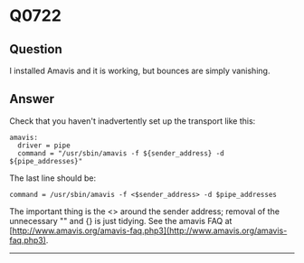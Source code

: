 Q0722
=====

Question
--------

I installed Amavis and it is working, but bounces are simply vanishing.

Answer
------

Check that you haven't inadvertently set up the transport like this:

    amavis:
      driver = pipe
      command = "/usr/sbin/amavis -f ${sender_address} -d ${pipe_addresses}"

The last line should be:

    command = /usr/sbin/amavis -f <$sender_address> -d $pipe_addresses

The important thing is the \<\> around the sender address; removal of
the unnecessary "" and {} is just tidying. See the amavis FAQ at
[http://www.amavis.org/amavis-faq.php3](http://www.amavis.org/amavis-faq.php3).

* * * * *
